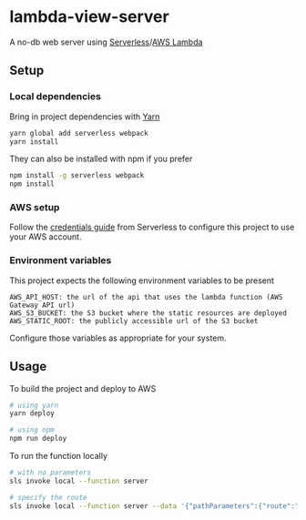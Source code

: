 # lambda-view-server
A no-db web server using [Serverless](https://serverless.com/)/[AWS Lambda](https://aws.amazon.com/lambda/)

## Setup
### Local dependencies
Bring in project dependencies with [Yarn](https://yarnpkg.com)
```bash
yarn global add serverless webpack
yarn install
```

They can also be installed with npm if you prefer
```bash
npm install -g serverless webpack
npm install
```

### AWS setup
Follow the [credentials guide](https://serverless.com/framework/docs/providers/aws/guide/credentials/) from Serverless to configure this project to use your AWS account.

### Environment variables
This project expects the following environment variables to be present
```
AWS_API_HOST: the url of the api that uses the lambda function (AWS Gateway API url)
AWS_S3_BUCKET: the S3 bucket where the static resources are deployed
AWS_STATIC_ROOT: the publicly accessible url of the S3 bucket
```
Configure those variables as appropriate for your system.

## Usage
To build the project and deploy to AWS
```bash
# using yarn
yarn deploy

# using npm
npm run deploy
```

To run the function locally
```bash
# with no parameters
sls invoke local --function server

# specify the route
sls invoke local --function server --data '{"pathParameters":{"route":"routeName"}}'
```
